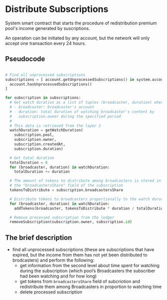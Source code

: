 # Distribute Subscriptions


System smart contract that starts the procedure of redistribution premium pool's income generated by suscriptions.

An operation can be initiated by any account, but the network will only accept one transaction every 24 hours.


## Pseudocode

```python

# Find all unprocessed subscriptions
subscriptions = [ account.getUnprocessedSubscriptions() in system.accounts if
  account.hasUnprocessedSubscriptions()
]

for subscription in subscriptions:
  # Get watch duration as a list of tuples (broadcaster, duration) where:
  # - broadcaster: broadcaster's account
  # - duration: total duration of watching broadcaster's content by
  #   subscription.owner during the specified period
  #
  # This data is retrieved from the layer 2
  watchDuration = getWatchDuration(
    subscription.pool,
    subscription.owner,
    subscription.createdAt,
    subscription.duration)

  # Get total duration
  totalDuration = 0
  for (broadcaster, duration) in watchDuration:
    totalDuration += duration

  # The amount of tokens to distribute among broadcasters is stored in
  # the "broadcastersShare" field of the subscription
  tokensToDistribute = subscription.broadcastersShare

  # Distribute tokens to broadcasters proportionally to the watch duration
  for (broadcaster, duration) in watchDuration:
    addTokens(broadcaster, tokensToDistribute * duration / totalDuration)

  # Remove processed subscription from the ledger
  removeSubscription(subscription.owner, subscription.id)

```


## The brief description

- find all unprocessed subscriptions (these are subscriptions that have expired, but the income from them has not yet been distributed to brodcasters) and perform the following:
    - get information from the second level about time spent for watching during the subscription (which pool’s Broadcasters the subscriber had been watching and for how long)
    - get tokens from `broadcastersShare` field of subcriotion and redistribute them among Broadcasters in proportion to watching time
    - delete processed subscription
